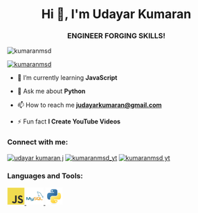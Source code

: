 <h1 align="center">Hi 👋, I'm Udayar Kumaran</h1>
<h3 align="center">ENGINEER FORGING SKILLS!</h3>

<p align="left"> <img src="https://komarev.com/ghpvc/?username=kumaranmsd&label=Profile%20views&color=0e75b6&style=flat" alt="kumaranmsd" /> </p>

<p align="left"> <a href="https://github.com/ryo-ma/github-profile-trophy"><img src="https://github-profile-trophy.vercel.app/?username=kumaranmsd" alt="kumaranmsd" /></a> </p>

- 🌱 I’m currently learning **JavaScript**

- 💬 Ask me about **Python**

- 📫 How to reach me **judayarkumaran@gmail.com**

- ⚡ Fun fact **I Create YouTube Videos**

<h3 align="left">Connect with me:</h3>
<p align="left">
<a href="https://linkedin.com/in/udayar kumaran j" target="blank"><img align="center" src="https://raw.githubusercontent.com/rahuldkjain/github-profile-readme-generator/master/src/images/icons/Social/linked-in-alt.svg" alt="udayar kumaran j" height="30" width="40" /></a>
<a href="https://instagram.com/kumaranmsd_yt" target="blank"><img align="center" src="https://raw.githubusercontent.com/rahuldkjain/github-profile-readme-generator/master/src/images/icons/Social/instagram.svg" alt="kumaranmsd_yt" height="30" width="40" /></a>
<a href="https://www.youtube.com/c/kumaranmsd yt" target="blank"><img align="center" src="https://raw.githubusercontent.com/rahuldkjain/github-profile-readme-generator/master/src/images/icons/Social/youtube.svg" alt="kumaranmsd yt" height="30" width="40" /></a>
</p>

<h3 align="left">Languages and Tools:</h3>
<p align="left"> <a href="https://developer.mozilla.org/en-US/docs/Web/JavaScript" target="_blank" rel="noreferrer"> <img src="https://raw.githubusercontent.com/devicons/devicon/master/icons/javascript/javascript-original.svg" alt="javascript" width="40" height="40"/> </a> <a href="https://www.mysql.com/" target="_blank" rel="noreferrer"> <img src="https://raw.githubusercontent.com/devicons/devicon/master/icons/mysql/mysql-original-wordmark.svg" alt="mysql" width="40" height="40"/> </a> <a href="https://www.python.org" target="_blank" rel="noreferrer"> <img src="https://raw.githubusercontent.com/devicons/devicon/master/icons/python/python-original.svg" alt="python" width="40" height="40"/> </a> </p>


